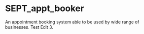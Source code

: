 # SEPT_appt_booker
An appointment booking system able to be used by wide range of businesses.
Test Edit 3.
